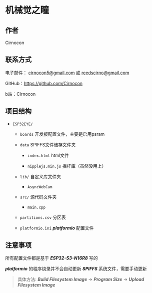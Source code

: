 # 机械觉之瞳
## 作者
Cirnocon

## 联系方式
电子邮件： cirnocon5@gmail.com 或 reedscirno@gmail.com

GitHub：https://github.com/Cirnocon

b站：Cirnocon

## 项目结构
- `ESP32EYE/`
    - `boards` 开发板配置文件，主要是启用psram

    - `data` SPIFFS文件储存文件夹
        - `index.html` html文件

        - `nipplejs.min.js` 摇杆库（虽然没用上）

    - `lib/` 自定义库文件夹
        - `AsyncWebCam` 

    - `src/` 源代码文件夹
        - `main.cpp` 
        
    - `partitions.csv` 分区表
    
    - `platformio.ini` ***platformio*** 配置文件


## 注意事项
所有配置文件都是基于 ***ESP32-S3-N16R8*** 写的

***platformio*** 的程序烧录并不会自动更新 ***SPIFFS*** 系统文件，需要手动更新

> 具体方法: ***Bulid Filesystem Image*** -> ***Program Size*** -> ***Upload Filesystem Image***
